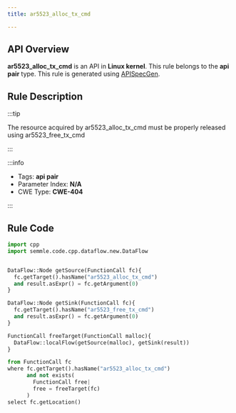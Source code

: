 ```yaml
---
title: ar5523_alloc_tx_cmd

---
```



## API Overview
**ar5523_alloc_tx_cmd** is an API in **Linux kernel**. This rule belongs to the **api pair** type. This rule is generated using [APISpecGen](../../tools/APISpecGen).
## Rule Description

:::tip

The resource acquired by ar5523_alloc_tx_cmd must be properly released using ar5523_free_tx_cmd

:::

:::info

- Tags: **api pair**
- Parameter Index: **N/A**
- CWE Type: **CWE-404**

:::

## Rule Code
```python
import cpp
import semmle.code.cpp.dataflow.new.DataFlow


DataFlow::Node getSource(FunctionCall fc){
  fc.getTarget().hasName("ar5523_alloc_tx_cmd")
  and result.asExpr() = fc.getArgument(0)
}

DataFlow::Node getSink(FunctionCall fc){
  fc.getTarget().hasName("ar5523_free_tx_cmd")
  and result.asExpr() = fc.getArgument(0)
}

FunctionCall freeTarget(FunctionCall malloc){
  DataFlow::localFlow(getSource(malloc), getSink(result))
}

from FunctionCall fc
where fc.getTarget().hasName("ar5523_alloc_tx_cmd")
      and not exists(
        FunctionCall free| 
        free = freeTarget(fc)
      )
select fc.getLocation()

    
```
